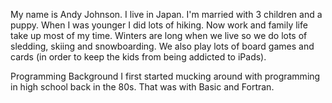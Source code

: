 My name is Andy Johnson.
I live in Japan.
I'm married with 3 children and a puppy.
When I was younger I did lots of hiking. Now work and family life take up most of my time.
Winters are long when we live so we do lots of sledding, skiing and snowboarding. We also play lots of board games and cards (in order to keep the kids from being addicted to iPads).

Programming Background
I first started mucking around with programming in high school back in the 80s. That was with Basic and Fortran.